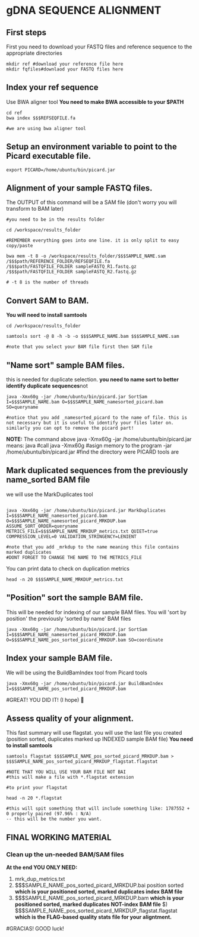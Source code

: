 # gDNA SEQUENCE ALIGNMENT

## First steps

First you need to download your FASTQ files and reference sequence to the appropriate directories

```
mkdir ref #download your reference file here
mkdir fqfiles#downlaod your FASTQ files here

```

## Index your ref sequence 
Use BWA aligner tool
**You need to make BWA accessible to your $PATH**

```
cd ref
bwa index $$$REFSEQFILE.fa

#we are using bwa aligner tool

```

## Setup an environment variable to point to the Picard executable file. 

```
export PICARD=/home/ubuntu/bin/picard.jar
```

## Alignment of your sample FASTQ files. 
The OUTPUT of this command will be a SAM file (don't worry you will transform to BAM later)

```
#you need to be in the results folder

cd /workspace/results_folder

#REMEMBER everything goes into one line. it is only split to easy copy/paste

bwa mem -t 8 -o /workspace/results_folder/$$$SAMPLE_NAME.sam 
/$$$path/REFERENCE_FOLDER/REFSEQFILE.fa 
/$$$path/FASTQFILE_FOLDER sampleFASTQ_R1.fastq.gz 
/$$$path/FASTQFILE_FOLDER sampleFASTQ_R2.fastq.gz

# -t 8 is the number of threads

```

## Convert SAM to BAM. 
**You will need to install samtools**

```
cd /workspace/results_folder

samtools sort -@ 8 -h -b -o $$$SAMPLE_NAME.bam $$$SAMPLE_NAME.sam

#note that you select your BAM file first then SAM file

```
## "Name sort" sample BAM files. 
this is needed for duplicate selection. 
**you need to name sort to better identify duplicate sequences**not 

```
java -Xmx60g -jar /home/ubuntu/bin/picard.jar SortSam I=$$$SAMPLE_NAME.bam O=$$$SAMPLE_NAME_namesorted_picard.bam SO=queryname

#notice that you add _namesorted_picard to the name of file. this is not necessary but it is useful to identify your files later on. similarly you can opt to remove the picard part! 

```
**NOTE:** The command above java -Xmx60g -jar /home/ubuntu/bin/picard.jar means:
java #call java
-Xmx60g #asign memory to the program
-jar /home/ubuntu/bin/picard.jar #find the directory were PICARD tools are

## Mark **duplicated sequences** from the previously name_sorted BAM file
we will use the MarkDuplicates tool

```

java -Xmx60g -jar /home/ubuntu/bin/picard.jar MarkDuplicates I=$$$SAMPLE_NAME_namesorted_picard.bam  O=$$$SAMPLE_NAME_namesorted_picard_MRKDUP.bam ASSUME_SORT_ORDER=queryname METRICS_FILE=$$$SAMPLE_NAME_MRKDUP_metrics.txt QUIET=true COMPRESSION_LEVEL=0 VALIDATION_STRINGENCY=LENIENT

#note that you add _mrkdup to the name meaning this file contains marked duplicates
#DONT FORGET TO CHANGE THE NAME TO THE METRICS_FILE

```
You can print data to check on duplication metrics

```
head -n 20 $$$SAMPLE_NAME_MRKDUP_metrics.txt
```
## "Position" sort the sample BAM file. 
This will be needed for indexing of our sample BAM files. You will 'sort by position' the previously 'sorted by name' BAM files

```
java -Xmx60g -jar /home/ubuntu/bin/picard.jar SortSam I=$$$SAMPLE_NAME_namesorted_picard_MRKDUP.bam O=$$$SAMPLE_NAME_pos_sorted_picard_MRKDUP.bam SO=coordinate
```

## Index your sample BAM file.
We will be using the BuildBamIndex tool from Picard tools

```
java -Xmx60g -jar /home/ubuntu/bin/picard.jar BuildBamIndex I=$$$SAMPLE_NAME_pos_sorted_picard_MRKDUP.bam
```

#GREAT! YOU DID IT! (I hope) 🤞 

## Assess quality of your alignment. 
This fast summary will use flagstat. you will use the last file you created (position sorted, duplicates marked up INDEXED sample BAM file)
**You need to install samtools**

```
samtools flagstat $$$SAMPLE_NAME_pos_sorted_picard_MRKDUP.bam > $$$SAMPLE_NAME_pos_sorted_picard_MRKDUP_flagstat.flagstat

#NOTE THAT YOU WILL USE YOUR BAM FILE NOT BAI
#this will make a file with *.flagstat extension

#to print your flagstat

head -n 20 *.flagstat

#this will spit something that will include something like: 1787552 + 0 properly paired (97.96% : N/A) 
-- this will be the number you want. 

```

## FINAL WORKING MATERIAL
### Clean up the un-needed BAM/SAM files 

**At the end YOU ONLY NEED:** 

1) mrk_dup_metrics.txt
2) $$$SAMPLE_NAME_pos_sorted_picard_MRKDUP.bai position sorted **which is your positioned sorted, marked duplicates index BAM file**
3) $$$SAMPLE_NAME_pos_sorted_picard_MRKDUP.bam **which is your positioned sorted, marked duplicates NOT-index BAM file**
$) $$$SAMPLE_NAME_pos_sorted_picard_MRKDUP_flagstat.flagstat **which is the FLAG-based quality stats file for your aligntment.** 

#GRACIAS! GOOD luck! 
